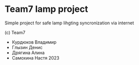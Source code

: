 # Team7 lamp project

Simple project for safe lamp lihgting syncronization via internet


(c) Team7
 - Курдюков Владимир
 - Глызин Денис
 - Дрягина Алина
 - Самохина Настя
2023